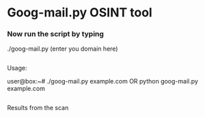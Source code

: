 # Goog-mail.py OSINT tool

### Now run the script by typing

./goog-mail.py (enter you domain here)

```
```

Usage:

user@box:~# ./goog-mail.py example.com OR python goog-mail.py example.com

```
```

Results from the scan

